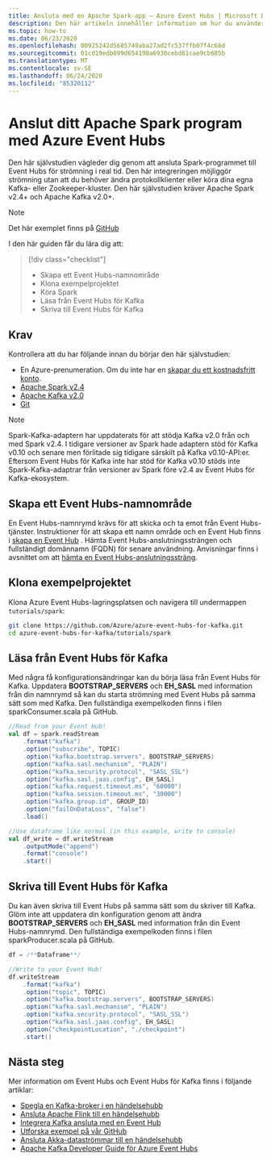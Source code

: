 ```yaml
---
title: Ansluta med en Apache Spark-app – Azure Event Hubs | Microsoft Docs
description: Den här artikeln innehåller information om hur du använder Apache Spark med Azure Event Hubs för Kafka.
ms.topic: how-to
ms.date: 06/23/2020
ms.openlocfilehash: 00925242d5685749aba27ad2fc537ffb07f4c68d
ms.sourcegitcommit: 01cd19edb099d654198a6930cebd61cae9cb685b
ms.translationtype: MT
ms.contentlocale: sv-SE
ms.lasthandoff: 06/24/2020
ms.locfileid: "85320112"
---
```

# <a name="connect-your-apache-spark-application-with-azure-event-hubs"></a>Anslut ditt Apache Spark program med Azure Event Hubs
Den här självstudien vägleder dig genom att ansluta Spark-programmet till Event Hubs för strömning i real tid. Den här integreringen möjliggör strömning utan att du behöver ändra protokollklienter eller köra dina egna Kafka- eller Zookeeper-kluster. Den här självstudien kräver Apache Spark v2.4+ och Apache Kafka v2.0+.

> [!NOTE]
> Det här exemplet finns på [GitHub](https://github.com/Azure/azure-event-hubs-for-kafka/tree/master/tutorials/spark/)

I den här guiden får du lära dig att:
> [!div class="checklist"]
> * Skapa ett Event Hubs-namnområde
> * Klona exempelprojektet
> * Köra Spark
> * Läsa från Event Hubs för Kafka
> * Skriva till Event Hubs för Kafka

## <a name="prerequisites"></a>Krav

Kontrollera att du har följande innan du börjar den här självstudien:
-   En Azure-prenumeration. Om du inte har en [skapar du ett kostnadsfritt konto](https://azure.microsoft.com/free/).
-   [Apache Spark v2.4](https://spark.apache.org/downloads.html)
-   [Apache Kafka v2.0]( https://kafka.apache.org/20/documentation.html)
-   [Git](https://www.git-scm.com/downloads)

> [!NOTE]
> Spark-Kafka-adaptern har uppdaterats för att stödja Kafka v2.0 från och med Spark v2.4. I tidigare versioner av Spark hade adaptern stöd för Kafka v0.10 och senare men förlitade sig tidigare särskilt på Kafka v0.10-API:er. Eftersom Event Hubs för Kafka inte har stöd för Kafka v0.10 stöds inte Spark-Kafka-adaptrar från versioner av Spark före v2.4 av Event Hubs för Kafka-ekosystem.


## <a name="create-an-event-hubs-namespace"></a>Skapa ett Event Hubs-namnområde
En Event Hubs-namnrymd krävs för att skicka och ta emot från Event Hubs-tjänster. Instruktioner för att skapa ett namn område och en Event Hub finns i [skapa en Event Hub](event-hubs-create.md) . Hämta Event Hubs-anslutningssträngen och fullständigt domännamn (FQDN) för senare användning. Anvisningar finns i avsnittet om att [hämta en Event Hubs-anslutningssträng](event-hubs-get-connection-string.md). 

## <a name="clone-the-example-project"></a>Klona exempelprojektet
Klona Azure Event Hubs-lagringsplatsen och navigera till undermappen `tutorials/spark`:

```bash
git clone https://github.com/Azure/azure-event-hubs-for-kafka.git
cd azure-event-hubs-for-kafka/tutorials/spark
```

## <a name="read-from-event-hubs-for-kafka"></a>Läsa från Event Hubs för Kafka
Med några få konfigurationsändringar kan du börja läsa från Event Hubs för Kafka. Uppdatera **BOOTSTRAP_SERVERS** och **EH_SASL** med information från din namnrymd så kan du starta strömning med Event Hubs på samma sätt som med Kafka. Den fullständiga exempelkoden finns i filen sparkConsumer.scala på GitHub. 

```scala
//Read from your Event Hub!
val df = spark.readStream
    .format("kafka")
    .option("subscribe", TOPIC)
    .option("kafka.bootstrap.servers", BOOTSTRAP_SERVERS)
    .option("kafka.sasl.mechanism", "PLAIN")
    .option("kafka.security.protocol", "SASL_SSL")
    .option("kafka.sasl.jaas.config", EH_SASL)
    .option("kafka.request.timeout.ms", "60000")
    .option("kafka.session.timeout.ms", "30000")
    .option("kafka.group.id", GROUP_ID)
    .option("failOnDataLoss", "false")
    .load()

//Use dataframe like normal (in this example, write to console)
val df_write = df.writeStream
    .outputMode("append")
    .format("console")
    .start()
```

## <a name="write-to-event-hubs-for-kafka"></a>Skriva till Event Hubs för Kafka
Du kan även skriva till Event Hubs på samma sätt som du skriver till Kafka. Glöm inte att uppdatera din konfiguration genom att ändra **BOOTSTRAP_SERVERS** och **EH_SASL** med information från din Event Hubs-namnrymd.  Den fullständiga exempelkoden finns i filen sparkProducer.scala på GitHub. 

```scala
df = /**Dataframe**/

//Write to your Event Hub!
df.writeStream
    .format("kafka")
    .option("topic", TOPIC)
    .option("kafka.bootstrap.servers", BOOTSTRAP_SERVERS)
    .option("kafka.sasl.mechanism", "PLAIN")
    .option("kafka.security.protocol", "SASL_SSL")
    .option("kafka.sasl.jaas.config", EH_SASL)
    .option("checkpointLocation", "./checkpoint")
    .start()
```



## <a name="next-steps"></a>Nästa steg
Mer information om Event Hubs och Event Hubs för Kafka finns i följande artiklar:  

- [Spegla en Kafka-broker i en händelsehubb](event-hubs-kafka-mirror-maker-tutorial.md)
- [Ansluta Apache Flink till en händelsehubb](event-hubs-kafka-flink-tutorial.md)
- [Integrera Kafka ansluta med en Event Hub](event-hubs-kafka-connect-tutorial.md)
- [Utforska exempel på vår GitHub](https://github.com/Azure/azure-event-hubs-for-kafka)
- [Ansluta Akka-dataströmmar till en händelsehubb](event-hubs-kafka-akka-streams-tutorial.md)
- [Apache Kafka Developer Guide för Azure Event Hubs](apache-kafka-developer-guide.md)

